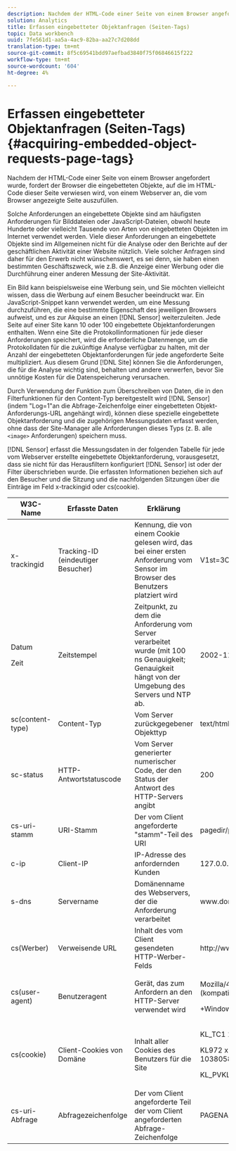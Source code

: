 ```yaml
---
description: Nachdem der HTML-Code einer Seite von einem Browser angefordert wurde, fordert der Browser die eingebetteten Objekte, auf die im HTML-Code dieser Seite verwiesen wird, von einem Webserver an, die vom Browser angezeigte Seite auszufüllen.
solution: Analytics
title: Erfassen eingebetteter Objektanfragen (Seiten-Tags)
topic: Data workbench
uuid: 7fe561d1-aa5a-4ac9-82ba-aa27c7d208dd
translation-type: tm+mt
source-git-commit: 8f5c69541bdd97aefbad3840f75f06846615f222
workflow-type: tm+mt
source-wordcount: '604'
ht-degree: 4%

---
```



# Erfassen eingebetteter Objektanfragen (Seiten-Tags){#acquiring-embedded-object-requests-page-tags}

Nachdem der HTML-Code einer Seite von einem Browser angefordert wurde, fordert der Browser die eingebetteten Objekte, auf die im HTML-Code dieser Seite verwiesen wird, von einem Webserver an, die vom Browser angezeigte Seite auszufüllen.

Solche Anforderungen an eingebettete Objekte sind am häufigsten Anforderungen für Bilddateien oder JavaScript-Dateien, obwohl heute Hunderte oder vielleicht Tausende von Arten von eingebetteten Objekten im Internet verwendet werden. Viele dieser Anforderungen an eingebettete Objekte sind im Allgemeinen nicht für die Analyse oder den Berichte auf der geschäftlichen Aktivität einer Website nützlich. Viele solcher Anfragen sind daher für den Erwerb nicht wünschenswert, es sei denn, sie haben einen bestimmten Geschäftszweck, wie z.B. die Anzeige einer Werbung oder die Durchführung einer anderen Messung der Site-Aktivität.

Ein Bild kann beispielsweise eine Werbung sein, und Sie möchten vielleicht wissen, dass die Werbung auf einem Besucher beeindruckt war. Ein JavaScript-Snippet kann verwendet werden, um eine Messung durchzuführen, die eine bestimmte Eigenschaft des jeweiligen Browsers aufweist, und es zur Akquise an einen [!DNL Sensor] weiterzuleiten. Jede Seite auf einer Site kann 10 oder 100 eingebettete Objektanforderungen enthalten. Wenn eine Site die Protokollinformationen für jede dieser Anforderungen speichert, wird die erforderliche Datenmenge, um die Protokolldaten für die zukünftige Analyse verfügbar zu halten, mit der Anzahl der eingebetteten Objektanforderungen für jede angeforderte Seite multipliziert. Aus diesem Grund [!DNL Site] können Sie die Anforderungen, die für die Analyse wichtig sind, behalten und andere verwerfen, bevor Sie unnötige Kosten für die Datenspeicherung verursachen.

Durch Verwendung der Funktion zum Überschreiben von Daten, die in den Filterfunktionen für den Content-Typ bereitgestellt wird [!DNL Sensor] (indem &quot;Log=1&quot;an die Abfrage-Zeichenfolge einer eingebetteten Objekt-Anforderungs-URL angehängt wird), können diese spezielle eingebettete Objektanforderung und die zugehörigen Messungsdaten erfasst werden, ohne dass der Site-Manager alle Anforderungen dieses Typs (z. B. alle `<image>` Anforderungen) speichern muss.

[!DNL Sensor] erfasst die Messungsdaten in der folgenden Tabelle für jede vom Webserver erstellte eingebettete Objektanforderung, vorausgesetzt, dass sie nicht für das Herausfiltern konfiguriert [!DNL Sensor] ist oder der Filter überschrieben wurde. Die erfassten Informationen beziehen sich auf den Besucher und die Sitzung und die nachfolgenden Sitzungen über die Einträge im Feld x-trackingid oder cs(cookie).

<table id="table_11BE08A798E743EC8E76F738F0CE5884"> 
 <thead> 
  <tr> 
   <th colname="col1" class="entry"> W3C-Name </th> 
   <th colname="col2" class="entry"> Erfasste Daten </th> 
   <th colname="col3" class="entry"> Erklärung </th> 
   <th colname="col4" class="entry"> Beispiel </th> 
  </tr> 
 </thead>
 <tbody> 
  <tr> 
   <td colname="col1"> x-trackingid </td> 
   <td colname="col2"> Tracking-ID (eindeutiger Besucher) </td> 
   <td colname="col3"> Kennung, die von einem Cookie gelesen wird, das bei einer ersten Anforderung vom <span class="wintitle"> Sensor </span> im Browser des Benutzers platziert wird </td> 
   <td colname="col4"> V1st=3C94007B4E01F9C2 </td> 
  </tr> 
  <tr> 
   <td colname="col1"> <p>Datum </p> <p>Zeit </p> </td> 
   <td colname="col2"> Zeitstempel </td> 
   <td colname="col3"> Zeitpunkt, zu dem die Anforderung vom Server verarbeitet wurde (mit 100 ns Genauigkeit; Genauigkeit hängt von der Umgebung des Servers und NTP ab. </td> 
   <td colname="col4"> 2002-11-21 17:21:45.123 </td> 
  </tr> 
  <tr> 
   <td colname="col1"> sc(content-type) </td> 
   <td colname="col2"> Content-Typ </td> 
   <td colname="col3"> Vom Server zurückgegebener Objekttyp </td> 
   <td colname="col4"> text/html </td> 
  </tr> 
  <tr> 
   <td colname="col1"> sc-status </td> 
   <td colname="col2"> HTTP-Antwortstatuscode </td> 
   <td colname="col3"> Vom Server generierter numerischer Code, der den Status der Antwort des HTTP-Servers angibt </td> 
   <td colname="col4"> 200 </td> 
  </tr> 
  <tr> 
   <td colname="col1"> cs-uri-stamm </td> 
   <td colname="col2"> URI-Stamm </td> 
   <td colname="col3"> Der vom Client angeforderte "stamm"-Teil des URI </td> 
   <td colname="col4"> pagedir/page.asp </td> 
  </tr> 
  <tr> 
   <td colname="col1"> c-ip </td> 
   <td colname="col2"> Client-IP </td> 
   <td colname="col3"> IP-Adresse des anfordernden Kunden </td> 
   <td colname="col4"> 127.0.0.1 </td> 
  </tr> 
  <tr> 
   <td colname="col1"> s-dns </td> 
   <td colname="col2"> Servername </td> 
   <td colname="col3"> Domänenname des Webservers, der die Anforderung verarbeitet </td> 
   <td colname="col4"> <span class="filepath"> www.domain.com </span> </td> 
  </tr> 
  <tr> 
   <td colname="col1"> cs(Werber) </td> 
   <td colname="col2"> Verweisende URL </td> 
   <td colname="col3"> Inhalt des vom Client gesendeten HTTP-Werber-Felds </td> 
   <td colname="col4"> <span class="filepath"> http://www.referringsite.com </span> </td> 
  </tr> 
  <tr> 
   <td colname="col1"> cs(user-agent) </td> 
   <td colname="col2"> Benutzeragent </td> 
   <td colname="col3"> Gerät, das zum Anfordern an den HTTP-Server verwendet wird </td> 
   <td colname="col4"> <p>Mozilla/4.0+(kompatibel;+MSIE+6.0; </p> <p>+Windows+NT+5.1) </p> </td> 
  </tr> 
  <tr> 
   <td colname="col1"> cs(cookie) </td> 
   <td colname="col2"> Client-Cookies von Domäne </td> 
   <td colname="col3"> Inhalt aller Cookies des Benutzers für die Site </td> 
   <td colname="col4"> <p>KL_TC1 1038058778312 </p> <p>KL972 x 1038058778312282052 </p> <p>KL_PVKL972 0 </p> </td> 
  </tr> 
  <tr> 
   <td colname="col1"> cs-uri-Abfrage </td> 
   <td colname="col2"> Abfragezeichenfolge </td> 
   <td colname="col3"> Der vom Client angeforderte Teil der vom Client angeforderten Abfrage-Zeichenfolge </td> 
   <td colname="col4"> PAGENAME=dynamic1&amp;link=3001 </td> 
  </tr> 
 </tbody> 
</table>


